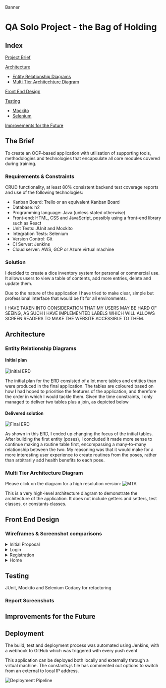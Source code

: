 Banner

# QA Solo Project - the Bag of Holding

## Index
[Project Brief](#brief)
   
[Architecture](#architecture)
   * [Entity Relationship Diagrams](#erd)
   * [Multi Tier Architechture Diagram](#mla)
     
[Front End Design](#FE)

[Testing](#testing)
   * [Mockito](#mockito)
   * [Selenium](#selenium)

[Improvements for the Future](#improve)

<a name="brief"></a>
## The Brief

To create an OOP-based application with utilisation of supporting tools, methodologies and technologies that encapsulate all core modules covered during training.

### Requirements & Constraints
CRUD functionality, at least 80% consistent backend test coverage reports and use of the following technologies:
*	Kanban Board: Trello or an equivalent Kanban Board
*	Database: h2
*	Programming language: Java (unless stated otherwise)
*	Front-end: HTML, CSS and JavaScript, possibly using a front-end library such as React
*	Unit Tests: JUnit and Mockito
*	Integration Tests: Selenium
*	Version Control: Git
*	CI Server: Jenkins
*	Cloud server: AWS, GCP or Azure virtual machine

### Solution

I decided to create a dice inventory system for personal or commercial use. It allows users to view a table of contents, add more entries, delete and update them.

Due to the nature of the application I have tried to make clear, simple but professional interface that would be fit for all environments. 

I HAVE TAKEN INTO CONSIDERATION THAT MY USERS MAY BE HARD OF SEEING, AS SUCH I HAVE IMPLEMENTED LABELS WHICH WILL ALLOWS SCREEN READERS TO MAKE THE WEBSITE ACCESSIBLE TO THEM.

<a name="architecture"></a>
## Architecture
<a name="erd"></a>
### Entity Relationship Diagrams
#### Initial plan
![Initial ERD](/Documentation/ERD_Initial_Plan.jpg)

The initial plan for the ERD consisted of a lot more tables and entities than were produced in the final application. The tables are coloured based on how I had hoped to prioritise the features of the application, and therefore the order in which I would tackle them. Given the time constraints, I only managed to deliver two tables plus a join, as depicted below

#### Delivered solution
![Final ERD](/Documentation/ERD_Final.jpg)

As shown in this ERD, I ended up changing the focus of the initial tables. After building the first entity (poses), I concluded it made more sense to continue making a routine table first, encompassing a many-to-many relationship between the two. My reasoning was that it would make for a more interesting user experience to create routines from the poses, rather than arbitrarily add health benefits to each pose.

<a name="mla"></a>
### Multi Tier Architecture Diagram
Please click on the diagram for a high resolution version:
![MTA](/Documentation/MTA.jpg)

This is a very high-level architecture diagram to demonstrate the architecture of the application. It does not include getters and setters, test classes, or constants classes. 

<a name="FE"></a>
## Front End Design
### Wireframes & Screenshot comparisons

<details>
    <summary>Initial Proposal</summary>
    ![Initial_Wireframe](/Documentation/Initial_Wireframe.png "Initial Wireframe")
</details>

<details>
  <summary>Login</summary>
  ![Login Wireframe](/Documentation/Login_Wireframe.png)
  ![Login Screenshot](/Documentation/Login_Screenshot.png)
</details>
<details>
    <summary>Registration</summary>
    ![Registration Wireframe](/Documentation/Registration_Wireframe.png)
    ![Registration Screenshot](/Documentation/Registration_Screenshot.png)
</details>
<details>
    <summary>Home</summary>
    ![Home Wireframe](/Documentation/Home_Wireframe.png)
    ![Home Screenshot](/Documentation/Home_Screenshot.png)
</details>

<a name="testing"></a>
## Testing

JUnit, Mockito and Selenium
Codacy for refactoring

<a name="reports"></a>
### Report Screenshots

<a name="improve"></a>
## Improvements for the Future



<a name="depl"></a>
## Deployment

The build, test and deployment process was automated using Jenkins, with a webhook to GitHub which was triggered with every push event

This application can be deployed both locally and externally through a virtual machine. The constants.js file has commented out options to switch from an external to local IP address.

![Deployment Pipeline](/Documentation/CI_pipeline.jpg)